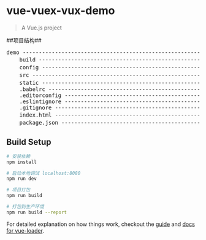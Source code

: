 # vue-vuex-vux-demo

> A Vue.js project

##项目结构##
<pre>
demo -------------------------------------------------------------------------------
    build --------------------------------------------------------------------------  // 项目构建文件
    config -------------------------------------------------------------------------  // 构建配置文件
    src ----------------------------------------------------------------------------  // 代码编辑文件
    static -------------------------------------------------------------------------  // 资源配置
    .babelrc -----------------------------------------------------------------------  // 
    .editorconfig ------------------------------------------------------------------  //
    .eslintignore ------------------------------------------------------------------  //
    .gitignore ---------------------------------------------------------------------  //
    index.html ---------------------------------------------------------------------  // 主页
    package.json -------------------------------------------------------------------  // nodejs配置文件
</pre>


## Build Setup

``` bash
# 安装依赖
npm install

# 启动本地调试 localhost:8080
npm run dev

# 项目打包
npm run build

# 打包到生产环境
npm run build --report
```

For detailed explanation on how things work, checkout the [guide](http://vuejs-templates.github.io/webpack/) and [docs for vue-loader](http://vuejs.github.io/vue-loader).
